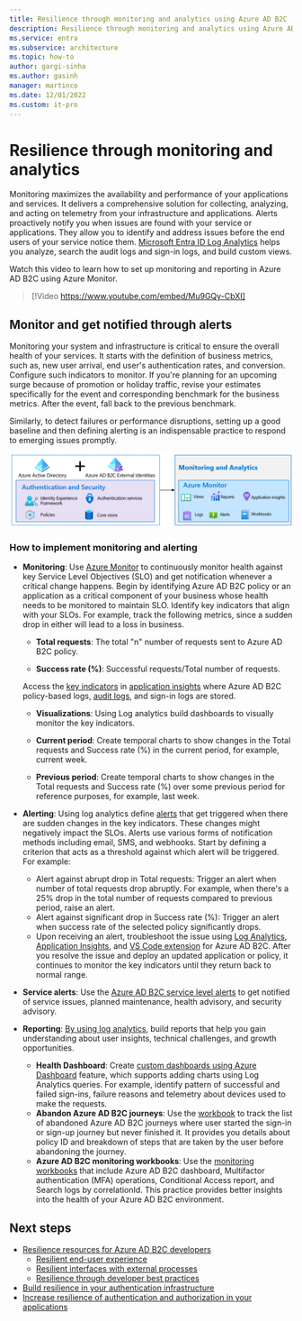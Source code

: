 ```yaml
---
title: Resilience through monitoring and analytics using Azure AD B2C
description: Resilience through monitoring and analytics using Azure AD B2C
ms.service: entra
ms.subservice: architecture
ms.topic: how-to
author: gargi-sinha
ms.author: gasinh
manager: martinco
ms.date: 12/01/2022
ms.custom: it-pro
---
```


# Resilience through monitoring and analytics

Monitoring maximizes the availability and performance of your applications and services. It delivers a comprehensive solution for collecting, analyzing, and acting on telemetry from your infrastructure and applications. Alerts proactively notify you when issues are found with your service or applications. They allow you to identify and address issues before the end users of your service notice them. [Microsoft Entra ID Log Analytics](https://azure.microsoft.com/services/monitor/?OCID=AID2100131_SEM_6d16332c03501fc9c1f46c94726d2264:G:s&ef_id=6d16332c03501fc9c1f46c94726d2264:G:s&msclkid=6d16332c03501fc9c1f46c94726d2264#features) helps you analyze, search the audit logs and sign-in logs, and build custom views.

Watch this video to learn how to set up monitoring and reporting in Azure AD B2C using Azure Monitor.

>[!Video https://www.youtube.com/embed/Mu9GQy-CbXI]

## Monitor and get notified through alerts

Monitoring your system and infrastructure is critical to ensure the overall health of your services. It starts with the definition of business metrics, such as, new user arrival, end user's authentication rates, and conversion. Configure such indicators to monitor. If you're planning for an upcoming surge because of promotion or holiday traffic, revise your estimates specifically for the event and corresponding benchmark for the business metrics. After the event, fall back to the previous benchmark.

Similarly, to detect failures or performance disruptions, setting up a good baseline and then defining alerting is an indispensable practice to respond to emerging issues promptly.

![Image shows monitoring and analytics components](media/resilience-with-monitoring-alerting/monitoring-analytics-architecture.png)

### How to implement monitoring and alerting

- **Monitoring**: Use [Azure Monitor](/azure/active-directory-b2c/azure-monitor) to continuously monitor health against key Service Level Objectives (SLO) and get notification whenever a critical change happens. Begin by identifying Azure AD B2C policy or an application as a critical component of your business whose health needs to be monitored to maintain SLO. Identify key indicators that align with your SLOs.
For example, track the following metrics, since a sudden drop in either will lead to a loss in business.

  - **Total requests**: The total "n" number of requests sent to Azure AD B2C policy.

  - **Success rate (%)**: Successful requests/Total number of requests.

  Access the [key indicators](/azure/active-directory-b2c/view-audit-logs) in [application insights](/azure/active-directory-b2c/analytics-with-application-insights) where Azure AD B2C policy-based logs, [audit logs](/azure/active-directory-b2c/analytics-with-application-insights), and sign-in logs are stored.  

   - **Visualizations**: Using Log analytics build dashboards to visually monitor the key indicators.

   - **Current period**: Create temporal charts to show changes in the Total requests and Success rate (%) in the current period, for example, current week.

   - **Previous period**: Create temporal charts to show changes in the Total requests and Success rate (%) over some previous period for reference purposes, for example, last week.

- **Alerting**: Using log analytics define [alerts](/azure/azure-monitor/alerts/alerts-create-new-alert-rule) that get triggered when there are sudden changes in the key indicators. These changes might negatively impact the SLOs. Alerts use various forms of notification methods including email, SMS, and webhooks. Start by defining a criterion that acts as a threshold against which alert will be triggered. For example:
  - Alert against abrupt drop in Total requests: Trigger an alert when number of total requests drop abruptly. For example, when there's a 25% drop in the total number of requests compared to previous period, raise an alert.  
  - Alert against significant drop in Success rate (%): Trigger an alert when success rate of the selected policy significantly drops.
  - Upon receiving an alert, troubleshoot the issue using [Log Analytics](/azure/azure-monitor/visualize/workbooks-view-designer-conversion-overview), [Application Insights](/azure/active-directory-b2c/troubleshoot-with-application-insights), and [VS Code extension](https://marketplace.visualstudio.com/items?itemName=AzureADB2CTools.aadb2c) for Azure AD B2C. After you resolve the issue and deploy an updated application or policy, it continues to monitor the key indicators until they return back to normal range.

- **Service alerts**: Use the [Azure AD B2C service level alerts](/azure/service-health/service-health-overview) to get notified of service issues, planned maintenance, health advisory, and security advisory.

- **Reporting**: [By using log analytics](~/identity/monitoring-health/howto-integrate-activity-logs-with-azure-monitor-logs.md), build reports that help you gain understanding about user insights, technical challenges, and growth opportunities.
  - **Health Dashboard**: Create [custom dashboards using Azure Dashboard](/azure/azure-monitor/app/overview-dashboard#create-custom-kpi-dashboards-using-application-insights) feature, which supports adding charts using Log Analytics queries. For example, identify pattern of successful and failed sign-ins, failure reasons and telemetry about devices used to make the requests.
  - **Abandon Azure AD B2C journeys**: Use the [workbook](https://github.com/azure-ad-b2c/siem#list-of-abandon-journeys) to track the list of abandoned Azure AD B2C journeys where user started the sign-in or sign-up journey but never finished it. It provides you details about policy ID and breakdown of steps that are taken by the user before abandoning the journey.
  - **Azure AD B2C monitoring workbooks**: Use the [monitoring workbooks](https://github.com/azure-ad-b2c/siem) that include Azure AD B2C dashboard, Multifactor authentication (MFA) operations, Conditional Access report, and Search logs by correlationId. This practice provides better insights into the health of your Azure AD B2C environment.
  
## Next steps

- [Resilience resources for Azure AD B2C developers](resilience-b2c.md)
  - [Resilient end-user experience](resilient-end-user-experience.md)
  - [Resilient interfaces with external processes](resilient-external-processes.md)
  - [Resilience through developer best practices](resilience-b2c-developer-best-practices.md)
- [Build resilience in your authentication infrastructure](resilience-in-infrastructure.md)
- [Increase resilience of authentication and authorization in your applications](resilience-app-development-overview.md)
